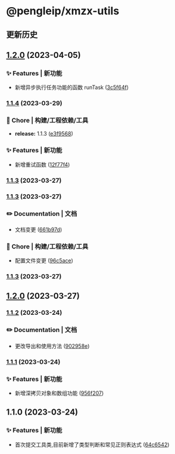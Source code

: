 # @pengleip/xmzx-utils

## 更新历史

## [1.2.0](https://github.com/pengleimaxue/xmzx-utils/compare/V1.1.4...V1.2.0) (2023-04-05)

### ✨ Features | 新功能

-   新增异步执行任务功能的函数 runTask ([3c5f64f](https://github.com/pengleimaxue/xmzx-utils/commit/3c5f64f1ecd7e8eb914c01a0e891c8c08da389cc))

### [1.1.4](https://github.com/pengleimaxue/xmzx-utils/compare/V1.1.3...V1.1.4) (2023-03-29)

### 🚀 Chore | 构建/工程依赖/工具

-   **release:** 1.1.3 ([e3f9568](https://github.com/pengleimaxue/xmzx-utils/commit/e3f9568936e62dfa819c03588d22820e6e5bc07d))

### ✨ Features | 新功能

-   新增重试函数 ([12f77f4](https://github.com/pengleimaxue/xmzx-utils/commit/12f77f40d72f651857c35e0922a1ba23c63f3734))

### [1.1.3](https://github.com/pengleimaxue/xmzx-utils/compare/V1.1.3...V1.1.3) (2023-03-27)

### [1.1.3](https://github.com/pengleimaxue/xmzx-utils/compare/V1.1.2...V1.1.3) (2023-03-27)

### ✏️ Documentation | 文档

-   文档变更 ([661b97d](https://github.com/pengleimaxue/xmzx-utils/commit/661b97d3eee58e80590d226847ddf1650f48614d))

### 🚀 Chore | 构建/工程依赖/工具

-   配置文件变更 ([96c5ace](https://github.com/pengleimaxue/xmzx-utils/commit/96c5ace02ed6d46ef6f1b30f6372374384b21189))

### [1.1.3](https://github.com/pengleimaxue/xmzx-utils/compare/V1.1.2...V1.1.3) (2023-03-27)

## [1.2.0](https://github.com/pengleimaxue/xmzx-utils/compare/V1.1.2...V1.2.0) (2023-03-27)

### [1.1.2](https://github.com/pengleimaxue/xmzx-utils/compare/V1.1.1...V1.1.2) (2023-03-24)

### ✏️ Documentation | 文档

-   更改导出和使用方法 ([902958e](https://github.com/pengleimaxue/xmzx-utils/commit/902958ea7954cddc93026ca04a9d624f4c52fac7))

### [1.1.1](https://github.com/pengleimaxue/xmzx-utils/compare/V1.1.0...V1.1.1) (2023-03-24)

### ✨ Features | 新功能

-   新增深拷贝对象和数组功能 ([956f207](https://github.com/pengleimaxue/xmzx-utils/commit/956f20708901da1f0fdf14a9d1e47cd696d3cc73))

## 1.1.0 (2023-03-24)

### ✨ Features | 新功能

-   首次提交工具类,目前新增了类型判断和常见正则表达式 ([64c6542](https://github.com/pengleimaxue/xmzx-utils/commit/64c654236bb04e3ffd6b6abc6bf62b6476d88ea2))
